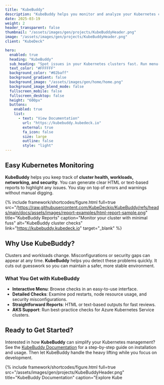 ```yaml
---
title: "KubeBuddy"
description: "KubeBuddy helps you monitor and analyze your Kubernetes clusters without fuss. Run quick checks for health, security, and workload performance."
date: 2025-03-19
weight: 2
header_transparent: false
thumbnail: "/assets/images/gen/projects/KubeBuddyHeader.png"
image: "/assets/images/gen/projects/KubeBuddyHeader.png"
client: "KubeDeck"

hero:
  enabled: true
  heading: "KubeBuddy"
  sub_heading: "Spot issues in your Kubernetes clusters fast. Run menu-driven health checks, event analysis, and security scans."
  text_color: "#FFFFFF"
  background_color: "#02baff"
  background_gradient: false
  background_image: "/assets/images/gen/home/home.png"
  background_image_blend_mode: false
  fullscreen_mobile: false
  fullscreen_desktop: false
  height: "600px"
  buttons:
    enabled: true
    list:
      - text: "View Documentation"
        url: "https://kubebuddy.kubedeck.io"
        external: true
        fa_icon: false
        size: large
        outline: false
        style: "light"
---
```


## Easy Kubernetes Monitoring

**KubeBuddy** helps you keep track of **cluster health, workloads, networking, and security**. You can generate clear HTML or text-based reports to highlight any issues. You stay on top of errors and warnings without manual digging.

{% include framework/shortcodes/figure.html full=true src="/https://raw.githubusercontent.com/KubeDeckio/KubeBuddy/refs/heads/main/docs/assets/images/report-examples/html-report-sample.png" title="KubeBuddy Reports" caption="Monitor your cluster with minimal fuss" alt="KubeBuddy cluster checks" link="https://kubebuddy.kubedeck.io" target="_blank" %}

## Why Use KubeBuddy?

Clusters and workloads change. Misconfigurations or security gaps can appear at any time. **KubeBuddy** helps you detect these problems quickly. It cuts out guesswork so you can maintain a safer, more stable environment.

### What You Get with KubeBuddy
- **Interactive Menu**: Browse checks in an easy-to-use interface.  
- **Detailed Checks**: Examine pod restarts, node resource usage, and security misconfigurations.  
- **Straightforward Reports**: HTML or text-based outputs for fast reviews.  
- **AKS Support**: Run best-practice checks for Azure Kubernetes Service clusters.

<!-- > “KubeBuddy saved us hours of cluster troubleshooting!” — Unsolicited Praise -->

## Ready to Get Started?

Interested in how **KubeBuddy** can simplify your Kubernetes management? See the [KubeBuddy Documentation](https://kubebuddy.kubedeck.io) for a step-by-step guide on installation and usage. Then let KubeBuddy handle the heavy lifting while you focus on development.

{% include framework/shortcodes/figure.html full=true src="/assets/images/gen/projects/KubeBuddyHeader.png" title="KubeBuddy Documentation" caption="Explore Kube
